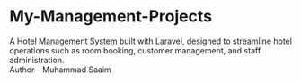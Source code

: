 # My-Management-Projects
A Hotel Management System built with Laravel, designed to streamline hotel operations such as room booking, customer management, and staff administration.
<br>
Author - Muhammad Saaim
